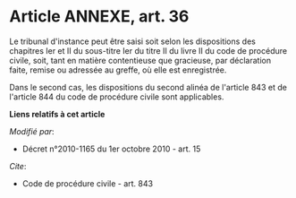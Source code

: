 # Article ANNEXE, art. 36

Le tribunal d'instance peut être saisi soit selon les dispositions des chapitres Ier et II du sous-titre Ier du titre II du
livre II du code de procédure civile, soit, tant en matière contentieuse que gracieuse, par déclaration faite, remise ou
adressée au greffe, où elle est enregistrée. 

Dans le second cas, les dispositions du second alinéa de l'article 843 et de l'article 844 du code de procédure civile sont
applicables.

**Liens relatifs à cet article**

_Modifié par_:

  - Décret n°2010-1165 du 1er octobre 2010 - art. 15

_Cite_:

  - Code de procédure civile - art. 843
